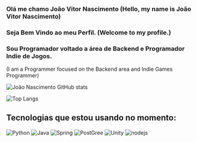 ### Olá me chamo João Vitor Nascimento (Hello, my name is João Vitor Nascimento)


### Seja Bem Vindo ao meu Perfil. (Welcome to my profile.)

### Sou Programador voltado a área de Backend e Programador Indie de Jogos.

(I am a Programmer focused on the Backend area and Indie Games Programmer)

![João Nascimento GitHub stats](https://github-readme-stats.vercel.app/api?username=joaonascimentooo&show_icons=true&theme=dark)

![Top Langs](https://github-readme-stats.vercel.app/api/top-langs/?username=joaonascimentooo&layout=compact)

## Tecnologias que estou usando no momento:

<div style="display: inline_block">
  <img align="center" alt="Python" src="https://img.shields.io/badge/Python-14354C?style=for-the-badge&logo=python&logoColor=white" />
  <img align="center" alt="Java" src="https://img.shields.io/badge/Java-ED8B00?style=for-the-badge&logo=openjdk&logoColor=white" />
  <img align="center" alt="Spring" src="https://img.shields.io/badge/Spring-6DB33F?style=for-the-badge&logo=spring&logoColor=white" />
  <img align="center" alt="PostGree" src="https://img.shields.io/badge/PostgreSQL-316192?style=for-the-badge&logo=postgresql&logoColor=white" />
  <img align="center" alt="Unity" src="https://img.shields.io/badge/Unity-100000?style=for-the-badge&logo=unity&logoColor=white" />
  <img align="center" alt="nodejs" src="https://img.shields.io/badge/Node.js-43853D?style=for-the-badge&logo=node.js&logoColor=white" />
</div><br/>
